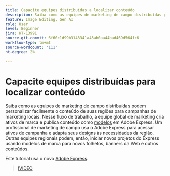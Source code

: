 ```yaml
---
title: Capacite equipes distribuídas a localizar conteúdo
description: Saiba como as equipes de marketing de campo distribuídas podem personalizar facilmente o conteúdo para suas campanhas de marketing locais
feature: Image Editing, Gen AI
role: User
level: Beginner
jira: KT-13991
source-git-commit: 6f60c1d99b3143341a43ab0aa44bad469d564fc6
workflow-type: tm+mt
source-wordcount: '111'
ht-degree: 2%

---
```


# Capacite equipes distribuídas para localizar conteúdo

Saiba como as equipes de marketing de campo distribuídas podem personalizar facilmente o conteúdo de suas regiões para campanhas de marketing locais. Nesse fluxo de trabalho, a equipe global de marketing cria ativos de marca e publica conteúdo como [modelos](create-templates.md) em Adobe Express. Um profissional de marketing de campo usa o Adobe Express para acessar ativos de campanha e adapta seus designs às necessidades da região. Outras equipes regionais podem, então, iniciar novos projetos do Express usando modelos de marca para novos folhetos, banners da Web e outros conteúdos.

Este tutorial usa o novo [Adobe Express](https://www.adobe.com/express/).

>[!VIDEO](https://video.tv.adobe.com/v/3424391?quality=12&learn=on&hidetitle=true)
